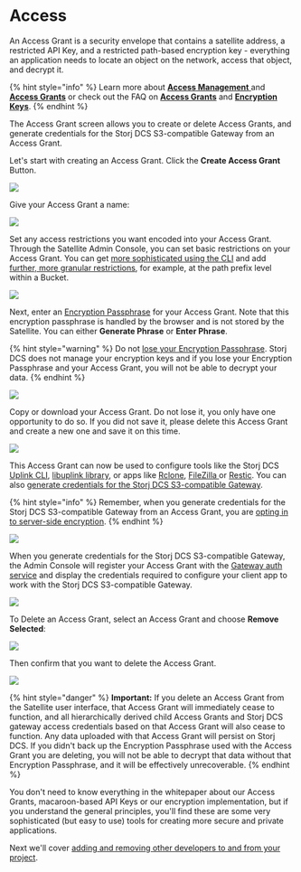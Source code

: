 # Access

An Access Grant is a security envelope that contains a satellite address, a restricted API Key, and a restricted path-based encryption key - everything an application needs to locate an object on the network, access that object, and decrypt it.

{% hint style="info" %}
Learn more about [**Access Management** ](../../concepts/access/)and [**Access Grants**](../../concepts/access/access-grants/) or check out the FAQ on [**Access Grants**](../../support/faqs.md#when-do-you-create-an-access-grant-in-satellite-ui-and-when-do-you-use-the-cli) and [**Encryption Keys**](../../support/faqs.md#how-are-encryption-keys-managed).
{% endhint %}

The Access Grant screen allows you to create or delete Access Grants, and generate credentials for the Storj DCS S3-compatible Gateway from an Access Grant.

Let's start with creating an Access Grant. Click the **Create Access Grant** Button.

![](<../../.gitbook/assets/image (137) (1) (1).png>)

Give your Access Grant a name:

![](<../../.gitbook/assets/image (156) (1).png>)

Set any access restrictions you want encoded into your Access Grant. Through the Satellite Admin Console, you can set basic restrictions on your Access Grant. You can get [more sophisticated using the CLI](../quickstart-uplink-cli/generate-access-grants-and-tokens/generate-a-token.md) and add [further, more granular restrictions](../../api-reference/uplink-cli/share-command.md), for example, at the path prefix level within a Bucket.

![](<../../.gitbook/assets/image (123).png>)

Next, enter an [Encryption Passphrase](../../concepts/access/encryption-and-keys/) for your Access Grant. Note that this encryption passphrase is handled by the browser and is not stored by the Satellite. You can either **Generate Phrase** or **Enter Phrase**.

{% hint style="warning" %}
Do not [lose your Encryption Passphrase](../../support/faqs.md#how-do-i-recover-from-having-lost-my-encryption-key-associated-with-an-access-grant). Storj DCS does not manage your encryption keys and if you lose your Encryption Passphrase and your Access Grant, you will not be able to decrypt your data.
{% endhint %}

![](<../../.gitbook/assets/image (143) (1).png>)

Copy or download your Access Grant. Do not lose it, you only have one opportunity to do so. If you did not save it, please delete this Access Grant and create a new one and save it on this time.

![](<../../.gitbook/assets/image (166).png>)

This Access Grant can now be used to configure tools like the Storj DCS [Uplink CLI](../quickstart-uplink-cli/uploading-your-first-object/set-up-uplink-cli.md), [libuplink library](https://github.com/storj/storj/wiki/Libuplink-Walkthrough), or apps like [Rclone](../../how-tos/sync-files-with-rclone/rclone-with-native-integration.md), [FileZilla ](../../how-tos/set-up-filezilla-for-decentralized-file-transfer.md)or [Restic](../../how-tos/backup-with-restic.md). You can also [generate credentials for the Storj DCS S3-compatible Gateway](../quickstart-aws-sdk-and-hosted-gateway-mt.md#generate-credentials-to-the-gateway-mt).

{% hint style="info" %}
Remember, when you generate credentials for the Storj DCS S3-compatible Gateway from an Access Grant, you are [opting in to server-side encryption](../../concepts/encryption-key/design-decision-server-side-encryption.md).
{% endhint %}

![](<../../.gitbook/assets/image (178).png>)

When you generate credentials for the Storj DCS S3-compatible Gateway, the Admin Console will register your Access Grant with the [Gateway auth service](../../concepts/edge-services/auth-service.md) and display the credentials required to configure your client app to work with the Storj DCS S3-compatible Gateway.

![](<../../.gitbook/assets/image (142).png>)

To Delete an Access Grant, select an Access Grant and choose **Remove Selected**:

![](<../../.gitbook/assets/image (132).png>)

Then confirm that you want to delete the Access Grant.

![](<../../.gitbook/assets/image (152).png>)

{% hint style="danger" %}
**Important:** If you delete an Access Grant from the Satellite user interface, that Access Grant will immediately cease to function, and all hierarchically derived child Access Grants and Storj DCS gateway access credentials based on that Access Grant will also cease to function. Any data uploaded with that Access Grant will persist on Storj DCS. If you didn't back up the Encryption Passphrase used with the Access Grant you are deleting, you will not be able to decrypt that data without that Encryption Passphrase, and it will be effectively unrecoverable.
{% endhint %}

You don't need to know everything in the whitepaper about our Access Grants, macaroon-based API Keys or our encryption implementation, but if you understand the general principles, you'll find these are some very sophisticated (but easy to use) tools for creating more secure and private applications.

Next we'll cover [adding and removing other developers to and from your project](users.md).
